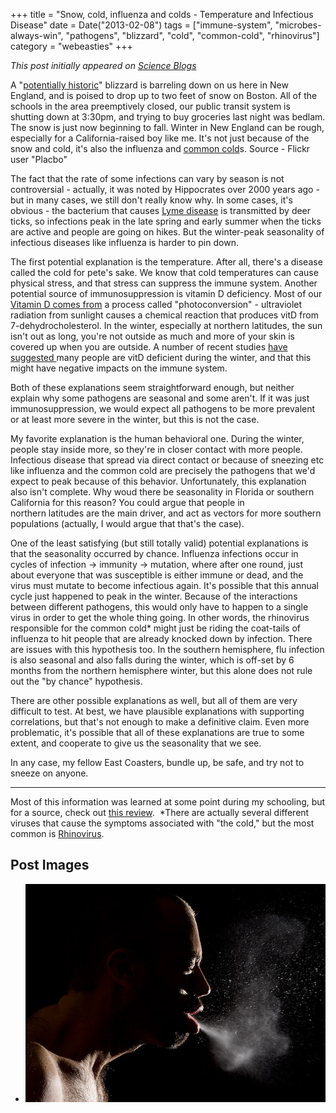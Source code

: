 +++
title = "Snow, cold, influenza and colds - Temperature and Infectious Disease"
date = Date("2013-02-08")
tags = ["immune-system", "microbes-always-win", "pathogens", "blizzard", "cold", "common-cold", "rhinovirus"]
category = "webeasties"
+++

_This post initially appeared on [Science Blogs](http://scienceblogs.com/webeasties)_

A "[potentially historic](http://www.weather.com/news/weather-winter/winter-storm-nemo-20130206)" blizzard is barreling down on us here in New England, and is poised to drop up to two feet of snow on Boston. All of the schools in the area preemptively closed, our public transit system is shutting down at 3:30pm, and trying to buy groceries last night was bedlam. The snow is just now beginning to fall. Winter in New England can be rough, especially for a California-raised boy like me. It's not just because of the snow and cold, it's also the influenza and [common cold](/tag/common-cold)s.
 Source - Flickr user "Placbo"

The fact that the rate of some infections can vary by season is not controversial - actually, it was noted by Hippocrates over 2000 years ago - but in many cases, we still don't really know why. In some cases, it's obvious - the bacterium that causes [Lyme disease](http://en.wikipedia.org/wiki/Lyme_disease) is transmitted by deer ticks, so infections peak in the late spring and early summer when the ticks are active and people are going on hikes. But the winter-peak seasonality of infectious diseases like influenza is harder to pin down.

The first potential explanation is the temperature. After all, there's a disease called the cold for pete's sake. We know that cold temperatures can cause physical stress, and that stress can suppress the immune system. Another potential source of immunosuppression is vitamin D deficiency. Most of our[ Vitamin D comes from](http://en.wikipedia.org/wiki/Vitamin_D#Production_in_the_skin) a process called "photoconversion" - ultraviolet radiation from sunlight causes a chemical reaction that produces vitD from 7-dehydrocholesterol. In the winter, especially at northern latitudes, the sun isn't out as long, you're not outside as much and more of your skin is covered up when you are outside. A number of recent studies [have suggested ](http://journals.lww.com/co-nephrolhypertens/Abstract/2008/07000/Vitamin_D_and_the_immune_system__role_in.3.aspx)many people are vitD deficient during the winter, and that this might have negative impacts on the immune system.

Both of these explanations seem straightforward enough, but neither explain why some pathogens are seasonal and some aren't. If it was just immunosuppression, we would expect all pathogens to be more prevalent or at least more severe in the winter, but this is not the case.

My favorite explanation is the human behavioral one. During the winter, people stay inside more, so they're in closer contact with more people. Infectious disease that spread via direct contact or because of sneezing etc like influenza and the common cold are precisely the pathogens that we'd expect to peak because of this behavior. Unfortunately, this explanation also isn't complete. Why woud there be seasonality in Florida or southern California for this reason? You could argue that people in northern latitudes are the main driver, and act as vectors for more southern populations (actually, I would argue that that's the case).

One of the least satisfying (but still totally valid) potential explanations is that the seasonality occurred by chance. Influenza infections occur in cycles of infection -> immunity -> mutation, where after one round, just about everyone that was susceptible is either immune or dead, and the virus must mutate to become infectious again. It's possible that this annual cycle just happened to peak in the winter. Because of the interactions between different pathogens, this would only have to happen to a single virus in order to get the whole thing going. In other words, the rhinovirus responsible for the common cold* might just be riding the coat-tails of influenza to hit people that are already knocked down by infection. There are issues with this hypothesis too. In the southern hemisphere, flu infection is also seasonal and also falls during the winter, which is off-set by 6 months from the northern hemisphere winter, but this alone does not rule out the "by chance" hypothesis.

There are other possible explanations as well, but all of them are very difficult to test. At best, we have plausible explanations with supporting correlations, but that's not enough to make a definitive claim. Even more problematic, it's possible that all of these explanations are true to some extent, and cooperate to give us the seasonality that we see.

In any case, my fellow East Coasters, bundle up, be safe, and try not to sneeze on anyone.

-------------

Most of this information was learned at some point during my schooling, but for a source, check out [this review](http://www.annualreviews.org/doi/abs/10.1146/annurev.publhealth.28.021406.144128). 
*There are actually several different viruses that cause the symptoms associated with "the cold," but the most common is [Rhinovirus](http://en.wikipedia.org/wiki/Rhinovirus).

      
  

 ## Post Images

- ![Source - Flickr user "Placbo"](/assets/img/webeasties/Sneeze-flickr-user-placbo.jpg)

